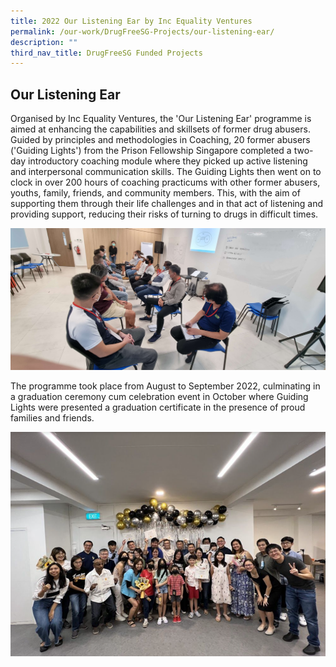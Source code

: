 ```yaml
---
title: 2022 Our Listening Ear by Inc Equality Ventures
permalink: /our-work/DrugFreeSG-Projects/our-listening-ear/
description: ""
third_nav_title: DrugFreeSG Funded Projects
---
```

## Our Listening Ear

Organised by Inc Equality Ventures, the 'Our Listening Ear' programme is aimed at enhancing the capabilities and skillsets of former drug abusers. Guided by principles and methodologies in Coaching, 20 former abusers ('Guiding Lights') from the Prison Fellowship Singapore completed a two-day introductory coaching module where they picked up active listening and interpersonal communication skills. The Guiding Lights then went on to clock in over 200 hours of coaching practicums with other former abusers, youths, family, friends, and community members. This, with the aim of supporting them through their life challenges and in that act of listening and providing support, reducing their risks of turning to drugs in difficult times. 

![](/images/DFSG%20Projects/IEV%20Course.jpg)

The programme took place from August to September 2022, culminating in a graduation ceremony cum celebration event in October where Guiding Lights were presented a graduation certificate in the presence of proud families and friends.

![](/images/DFSG%20Projects/IEV%20Celebration2.png)
